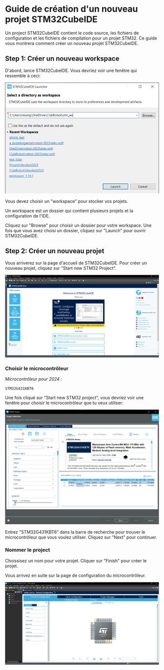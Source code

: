 # Guide de création d'un nouveau projet STM32CubeIDE

Un project STM32CubeIDE contient le code source, les fichiers de configuration et les fichiers de compilation pour un projet STM32. Ce guide vous montrera comment créer un nouveau projet STM32CubeIDE.

## Step 1: Créer un nouveau workspace
D'abord, lance STM32CubeIDE. Vous devriez voir une fenêtre qui ressemble à ceci:

![Workspace Selection](/src/images/elecsoft/stm32cubeide/cubeide_ws.png)

Vous devez choisir un "workspace" pour stocker vos projets. 

Un workspace est un dossier qui contient plusieurs projets et la configuration de l'IDE.

Cliquez sur "Browse" pour choisir un dossier pour votre workspace. Une fois que vous avez choisi un dossier, cliquez sur "Launch" pour ouvrir STM32CubeIDE.

## Step 2: Créer un nouveau projet

Vous arriverez sur la page d'accueil de STM32CubeIDE. Pour créer un nouveau projet, cliquez sur "Start new STM32 Project".

![Home Page](/src/images/elecsoft/stm32cubeide/cubeide_startpage.png)

### Choisir le microcontrôleur
*Microcontrôleur pour 2024 :*
```
STM32G431KBT6
```
Une fois cliqué sur "Start new STM32 project", vous devriez voir une fenêtre pour choisir le microcontrôleur que tu veux utiliser:

![Microcontroller Selection](/src/images/elecsoft/stm32cubeide/cubeide_targetselect.png)

Entrez "STM32G431KBT6" dans la barre de recherche pour trouver le microcontrôleur que vous voulez utiliser. Cliquez sur "Next" pour continuer.

### Nommer le project
Choissisez un nom pour votre projet. Cliquer sur "Finish" pour créer le projet.

Vous arrivez en suite sur la page de configuration du microcontrôleur. 

![Microcontroller Configuration](/src/images/elecsoft/stm32cubeide/cubeide_configpage.png)



